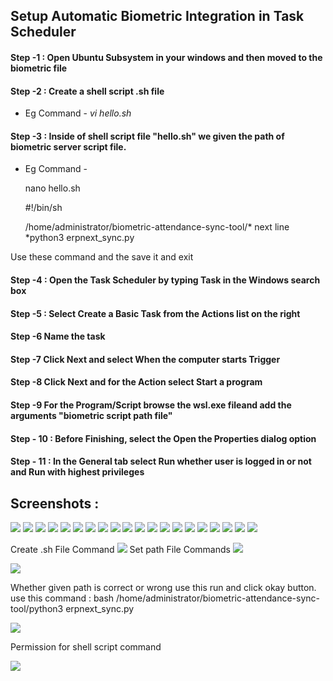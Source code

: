 ## Setup Automatic Biometric Integration in Task Scheduler
#### Step -1 : Open Ubuntu Subsystem in your windows and then moved to the biometric file
#### Step -2 : Create a shell script .sh file 
 * Eg Command - *vi hello.sh*
#### Step -3 : Inside of shell script file "hello.sh" we given the path of biometric server script file.
 * Eg Command - 
                <p> nano hello.sh </p> 
                <p>#!/bin/sh</p>
                <p> /home/administrator/biometric-attendance-sync-tool/* next line *python3 erpnext_sync.py </p>

Use these command and the save it and exit
#### Step -4 : Open the Task Scheduler by typing Task in the Windows search box
#### Step -5 : Select Create a Basic Task from the Actions list on the right
#### Step -6 Name the task
#### Step -7 Click Next and select When the computer starts Trigger
#### Step -8 Click Next and for the Action select Start a program
#### Step -9 For the Program/Script browse the wsl.exe fileand add the arguments "biometric script path file" 
#### Step - 10 : Before Finishing, select the Open the Properties dialog option
#### Step - 11 : In the General tab select Run whether user is logged in or not and Run with highest privileges

## Screenshots :

<img src="https://github.com/thirvusoft/thirvusoft-biometric/pull/1/files#diff-e4ab8672b9c1bc95a65b7c444dd33969936c583c744ce6f3961b367da454c964">

<img src="/home/hr-emp-00016/frappe-bench/v13-bench/apps/thirvusoft-biometric/assests/photo1657624308 (1).jpeg">

<img src="/home/hr-emp-00016/frappe-bench/v13-bench/apps/thirvusoft-biometric/assests/photo1657624308 (2).jpeg">

<img src="/home/hr-emp-00016/frappe-bench/v13-bench/apps/thirvusoft-biometric/assests/photo1657624308 (2).jpeg">

<img src="/home/hr-emp-00016/frappe-bench/v13-bench/apps/thirvusoft-biometric/assests/photo1657624308 (3).jpeg" >

<img src="/home/hr-emp-00016/frappe-bench/v13-bench/apps/thirvusoft-biometric/assests/photo1657624308 (4).jpeg" >

<img src="/home/hr-emp-00016/frappe-bench/v13-bench/apps/thirvusoft-biometric/assests/photo1657624308 (5).jpeg" >

<img src="/home/hr-emp-00016/frappe-bench/v13-bench/apps/thirvusoft-biometric/assests/photo1657624308 (6).jpeg" >

<img src="/home/hr-emp-00016/frappe-bench/v13-bench/apps/thirvusoft-biometric/assests/photo1657624308 (7).jpeg" >

<img src="/home/hr-emp-00016/frappe-bench/v13-bench/apps/thirvusoft-biometric/assests/photo1657624308 (8).jpeg" >

<img src="/home/hr-emp-00016/frappe-bench/v13-bench/apps/thirvusoft-biometric/assests/photo1657624308 (9).jpeg" >

<img src="/home/hr-emp-00016/frappe-bench/v13-bench/apps/thirvusoft-biometric/assests/11.png" >

<img src="/home/hr-emp-00016/frappe-bench/v13-bench/apps/thirvusoft-biometric/assests/12.png" >

<img src="/home/hr-emp-00016/frappe-bench/v13-bench/apps/thirvusoft-biometric/assests/13.png" >

<img src="/home/hr-emp-00016/frappe-bench/v13-bench/apps/thirvusoft-biometric/assests/14.png" >

<img src="/home/hr-emp-00016/frappe-bench/v13-bench/apps/thirvusoft-biometric/assests/15.png" >

<img src="/home/hr-emp-00016/frappe-bench/v13-bench/apps/thirvusoft-biometric/assests/16.png" >

<img src="//home/hr-emp-00016/frappe-bench/v13-bench/apps/thirvusoft-biometric/assests/17.png" >

<img src="/home/hr-emp-00016/frappe-bench/v13-bench/apps/thirvusoft-biometric/assests/18.png" >

<img src="/home/hr-emp-00016/frappe-bench/v13-bench/apps/thirvusoft-biometric/assests/19.png" >

Create .sh File Command 
<img src="/home/hr-emp-00016/frappe-bench/v13-bench/apps/thirvusoft-biometric/assests/20.png" >
Set path File Commands
<img src="/home/hr-emp-00016/frappe-bench/v13-bench/apps/thirvusoft-biometric/assests/21.png" >

<img src="/home/hr-emp-00016/frappe-bench/v13-bench/apps/thirvusoft-biometric/assests/22.png" >

Whether given path is correct or wrong use this run and click okay button. 
use this command : bash /home/administrator/biometric-attendance-sync-tool/python3 erpnext_sync.py 

<img src="/home/hr-emp-00016/frappe-bench/v13-bench/apps/thirvusoft-biometric/assests/23.png" >

Permission for shell script command

<img src="/home/hr-emp-00016/frappe-bench/v13-bench/apps/thirvusoft-biometric/assests/photo1657624572.jpeg" >
